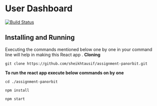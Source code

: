 # User Dashboard

[![Build Status](https://travis-ci.org/joemccann/dillinger.svg?branch=master)](https://travis-ci.org/joemccann/dillinger)

## Installing and Running

Executing the commands mentioned below one by one in your command line will help in making this React app .
**Cloning**

```
git clone https://github.com/sheikhtausif/assignment-panorbit.git
```

**To run the react app execute below commands on by one**

```
cd ./assignment-panorbit
```

```
npm install
```

```
npm start
```

